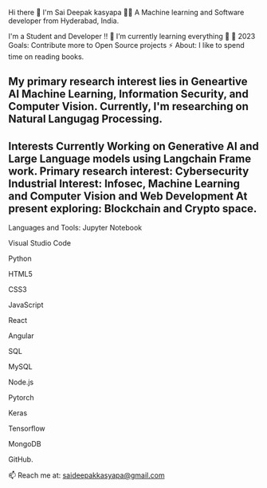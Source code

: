 Hi there 👋 I'm Sai Deepak kasyapa 👨‍💻
A Machine learning and Software developer from Hyderabad, India.

I'm a Student and Developer !!
🌱 I’m currently learning everything 🤣
🥅 2023 Goals: Contribute more to Open Source projects
⚡ About: I like to spend time on reading books.

My primary research interest lies in Geneartive AI Machine Learning, Information Security, and Computer Vision. Currently, I'm researching on Natural Langugag Processing.
------------------------------------------------------------------------------------------------------------------------------------------------------------

Interests
Currently Working on Generative AI and Large Language models using Langchain Frame work.
Primary research interest: Cybersecurity
Industrial Interest: Infosec, Machine Learning and Computer Vision and Web Development
At present exploring: Blockchain and Crypto space.
-----------------------------------------------------------------------------------------------------------------------------------------------------------
Languages and Tools:
Jupyter Notebook

Visual Studio Code

Python

HTML5

CSS3

JavaScript

React

Angular

SQL

MySQL

Node.js

Pytorch

Keras

Tensorflow

MongoDB

GitHub.

📫 Reach me at: saideepakkasyapa@gmail.com
